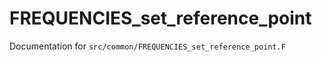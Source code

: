 # FREQUENCIES_set_reference_point

Documentation for `src/common/FREQUENCIES_set_reference_point.F`
